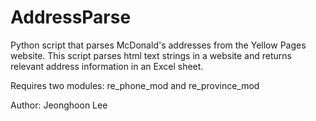 # AddressParse
Python script that parses McDonald's addresses from the Yellow Pages website.
This script parses html text strings in a website and returns relevant address information in an Excel sheet.

Requires two modules: re_phone_mod and re_province_mod

Author: Jeonghoon Lee
